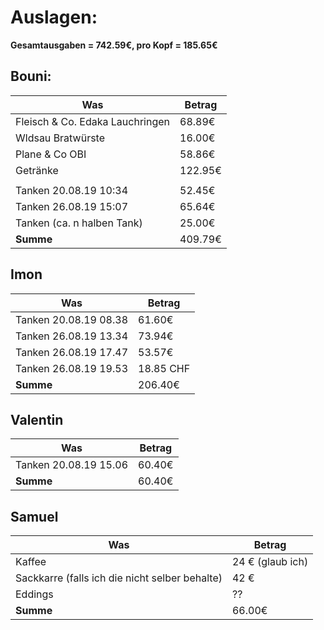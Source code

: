 # Auslagen:

**Gesamtausgaben = 742.59€, pro Kopf = 185.65€**

## Bouni:

| Was | Betrag |
| ------------- | ------------- |
| Fleisch & Co. Edaka Lauchringen | 68.89€ |
| Wldsau Bratwürste | 16.00€ |
| Plane & Co OBI | 58.86€ |
| Getränke | 122.95€ |
| | |
| Tanken 20.08.19 10:34 | 52.45€ |
| Tanken 26.08.19 15:07 | 65.64€ |
| Tanken (ca. n halben Tank) | 25.00€ |
| **Summe** | 409.79€ |

## Imon
| Was | Betrag |
| ------------- | ------------- |
|Tanken 20.08.19 08.38|61.60€|
|Tanken 26.08.19 13.34|73.94€|
|Tanken 26.08.19 17.47|53.57€|
|Tanken 26.08.19 19.53|18.85 CHF|
| **Summe** | 206.40€ |

## Valentin
| Was | Betrag |
| ------------- | ------------- |
|Tanken 20.08.19 15.06|60.40€|
| **Summe** | 60.40€ |

## Samuel

| Was | Betrag |
| ------------- | ------------- |
| Kaffee | 24 € (glaub ich) |
| Sackkarre (falls ich die nicht selber behalte) | 42 € |
| Eddings | ?? |
| **Summe** | 66.00€ |


